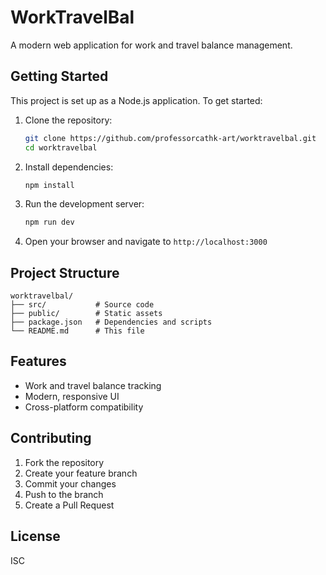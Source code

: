 # WorkTravelBal

A modern web application for work and travel balance management.

## Getting Started

This project is set up as a Node.js application. To get started:

1. Clone the repository:
   ```bash
   git clone https://github.com/professorcathk-art/worktravelbal.git
   cd worktravelbal
   ```

2. Install dependencies:
   ```bash
   npm install
   ```

3. Run the development server:
   ```bash
   npm run dev
   ```

4. Open your browser and navigate to `http://localhost:3000`

## Project Structure

```
worktravelbal/
├── src/           # Source code
├── public/        # Static assets
├── package.json   # Dependencies and scripts
└── README.md      # This file
```

## Features

- Work and travel balance tracking
- Modern, responsive UI
- Cross-platform compatibility

## Contributing

1. Fork the repository
2. Create your feature branch
3. Commit your changes
4. Push to the branch
5. Create a Pull Request

## License

ISC
